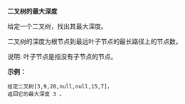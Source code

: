 **二叉树的最大深度**

给定一个二叉树，找出其最大深度。

二叉树的深度为根节点到最远叶子节点的最长路径上的节点数。

说明: 叶子节点是指没有子节点的节点。

**示例：**

```
给定二叉树[3,9,20,null,null,15,7]，
返回它的最大深度 3 。
```
